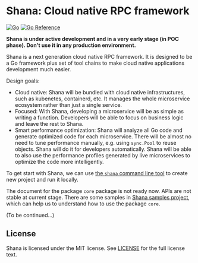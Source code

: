 # Shana: Cloud native RPC framework

[![Go](https://github.com/go-shana/core/workflows/Go/badge.svg)](https://github.com/go-shana/core/actions)
[![Go Reference](https://pkg.go.dev/badge/github.com/go-shana/core.svg)](https://pkg.go.dev/github.com/go-shana/core)

**Shana is under active development and in a very early stage (in POC phase). Don't use it in any production environment.**

Shana is a next generation cloud native RPC framework. It is designed to be a Go framework plus set of tool chains to make cloud native applications development much easier.

Design goals:

- Cloud native: Shana will be bundled with cloud native infrastructures, such as kubenetes, containerd, etc. It manages the whole microservice ecosystem rather than just a single service.
- Focused: With Shana, developing a microservice will be as simple as writing a function. Developers will be able to focus on business logic and leave the rest to Shana.
- Smart performance optimization: Shana will analyze all Go code and generate optimized code for each microservice. There will be almost no need to tune performance manually, e.g. using `sync.Pool` to reuse objects. Shana will do it for developers automatically. Shana will be able to also use the performance profiles generated by live microservices to optimize the code more intelligently.

To get start with Shana, we can use [the `shana` command line tool](https://github.com/go-shana/cmd/tree/main/shana) to create new project and run it locally.

The document for the package `core` package is not ready now. APIs are not stable at current stage. There are some samples in [Shana samples project](https://github.com/go-shana/samples), which can help us to understand how to use the package `core`.

(To be continued...)

## License

Shana is licensed under the MIT license. See [LICENSE](LICENSE) for the full license text.

